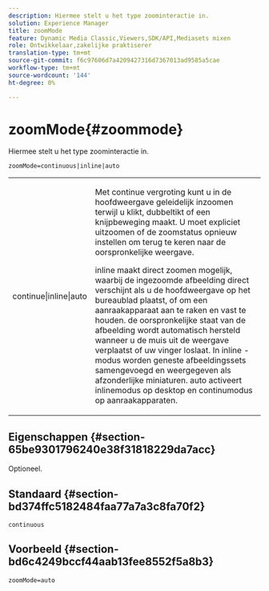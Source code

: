 ```yaml
---
description: Hiermee stelt u het type zoominteractie in.
solution: Experience Manager
title: zoomMode
feature: Dynamic Media Classic,Viewers,SDK/API,Mediasets mixen
role: Ontwikkelaar,zakelijke praktiserer
translation-type: tm+mt
source-git-commit: f6c97606d7a4209427316d7367013ad9585a5cae
workflow-type: tm+mt
source-wordcount: '144'
ht-degree: 0%

---
```



# zoomMode{#zoommode}

Hiermee stelt u het type zoominteractie in.

`zoomMode=continuous|inline|auto`

<table id="table_E314540D347D47699C04EB80D20C0721"> 
 <tbody> 
  <tr> 
   <td colname="col1"> <p> <span class="codeph"> continue|inline|auto  </span> </p> </td> 
   <td colname="col2"> <p> <span class="codeph"> Met continue  </span> vergroting kunt u in de hoofdweergave geleidelijk inzoomen terwijl u klikt, dubbeltikt of een knijpbeweging maakt. U moet expliciet uitzoomen of de zoomstatus opnieuw instellen om terug te keren naar de oorspronkelijke weergave. </p> <p> <span class="codeph"> inline  </span> maakt direct zoomen mogelijk, waarbij de ingezoomde afbeelding direct verschijnt als u de hoofdweergave op het bureaublad plaatst, of om een aanraakapparaat aan te raken en vast te houden. de oorspronkelijke staat van de afbeelding wordt automatisch hersteld wanneer u de muis uit de weergave verplaatst of uw vinger loslaat. In <span class="codeph"> inline </span>-modus worden geneste afbeeldingssets samengevoegd en weergegeven als afzonderlijke miniaturen. <span class="codeph"> auto  </span> activeert inlinemodus op desktop en continumodus op aanraakapparaten. </p> </td> 
  </tr> 
 </tbody> 
</table>

## Eigenschappen {#section-65be9301796240e38f31818229da7acc}

Optioneel.

## Standaard {#section-bd374ffc5182484faa77a7a3c8fa70f2}

`continuous`

## Voorbeeld {#section-bd6c4249bccf44aab13fee8552f5a8b3}

`zoomMode=auto`
